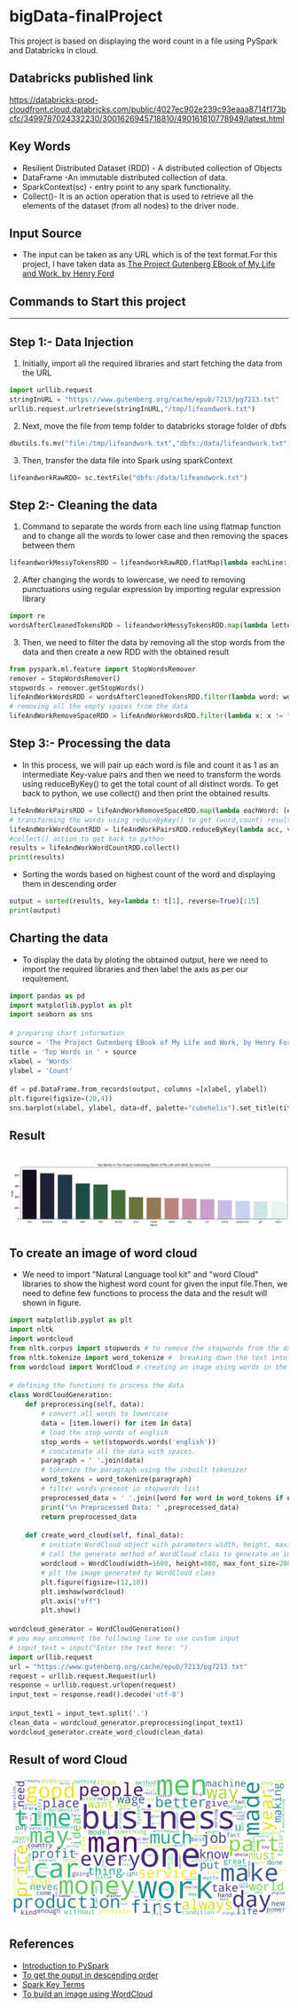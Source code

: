 # bigData-finalProject
This project is based on displaying the word count in a file using PySpark and Databricks in cloud.


## Databricks published link
https://databricks-prod-cloudfront.cloud.databricks.com/public/4027ec902e239c93eaaa8714f173bcfc/3499787024332230/3001626945718810/490161810778949/latest.html

## Key Words
- Resilient Distributed Dataset (RDD) - A distributed collection of Objects
- DataFrame -An immutable distributed collection of data.
- SparkContext(sc) - entry point to any spark functionality.
- Collect()- It is an action operation that is used to retrieve all the elements of the dataset (from all nodes) to the driver node.

## Input Source
- The input can be taken as any URL which is of the text format.For this project, I have taken data as [The Project Gutenberg EBook of My Life and Work, by Henry Ford](https://www.gutenberg.org/cache/epub/7213/pg7213.txt)

## Commands to Start this project
------------------------------------------------------------------------
## Step 1:-  Data Injection
1. Initially, import all the required libraries and start fetching the data from the URL 
```python
import urllib.request 
stringInURL = "https://www.gutenberg.org/cache/epub/7213/pg7213.txt"
urllib.request.urlretrieve(stringInURL,"/tmp/lifeandwork.txt")
```
2. Next, move the file from temp folder to databricks storage folder of dbfs

```python
dbutils.fs.mv("file:/tmp/lifeandwork.txt","dbfs:/data/lifeandwork.txt")
```
3. Then, transfer the data file into Spark using sparkContext 
```python
lifeandworkRawRDD= sc.textFile("dbfs:/data/lifeandwork.txt")
```
## Step 2:- Cleaning the data
1. Command to separate the words from each line using flatmap function and to change all the words to lower case and then removing the spaces between them
```python
lifeandworkMessyTokensRDD = lifeandworkRawRDD.flatMap(lambda eachLine: eachLine.lower().strip().split(" "))
```
2. After changing the words to lowercase, we need to removing punctuations using regular expression by importing regular expression library
```python
import re
wordsAfterCleanedTokensRDD = lifeandworkMessyTokensRDD.map(lambda letter: re.sub(r'[^A-Za-z]', '', letter))
```
3. Then, we need to filter the data by removing all the stop words from the data and then create a new RDD with the obtained result
```python
from pyspark.ml.feature import StopWordsRemover
remover = StopWordsRemover()
stopwords = remover.getStopWords()
lifeAndWorkWordsRDD = wordsAfterCleanedTokensRDD.filter(lambda word: word not in stopwords)
# removing all the empty spaces from the data
lifeAndWorkRemoveSpaceRDD = lifeAndWorkWordsRDD.filter(lambda x: x != "")
```
## Step 3:- Processing the data
* In this process, we will pair up each word is file and count it as 1 as an intermediate Key-value pairs and then we need to transform the words using reduceByKey() to get the total count of all distinct words. To get back to python, we use collect() and then print the obtained results.
```python
lifeAndWorkPairsRDD = lifeAndWorkRemoveSpaceRDD.map(lambda eachWord: (eachWord,1))
# transforming the words using reduceByKey() to get (word,count) results
lifeAndWorkWordCountRDD = lifeAndWorkPairsRDD.reduceByKey(lambda acc, value: acc + value)
#collect() action to get back to python
results = lifeAndWorkWordCountRDD.collect()
print(results)
```
* Sorting the words based on highest count of the word and displaying them in descending order
```python
output = sorted(results, key=lambda t: t[1], reverse=True)[:15]
print(output)
```
## Charting the data
* To display the data by ploting the obtained output, here we need to import the required libraries and then label the axis as per our requirement.  
```python
import pandas as pd  
import matplotlib.pyplot as plt
import seaborn as sns

# preparing chart information
source = 'The Project Gutenberg EBook of My Life and Work, by Henry Ford'
title = 'Top Words in ' + source
xlabel = 'Words'
ylabel = 'Count'

df = pd.DataFrame.from_records(output, columns =[xlabel, ylabel]) 
plt.figure(figsize=(20,4))
sns.barplot(xlabel, ylabel, data=df, palette="cubehelix").set_title(title)
```
## Result 
![]()
![](https://github.com/Rajeshwari-Rudra/bigData-finalProject/blob/main/topWords.png?raw=true)

## To create an image of word cloud
* We need to import "Natural Language tool kit" and "word Cloud" libraries to show the highest word count for given the input file.Then, we need to define few functions to process the data and the result will shown in figure.
```python
import matplotlib.pyplot as plt
import nltk
import wordcloud
from nltk.corpus import stopwords # to remove the stopwords from the data
from nltk.tokenize import word_tokenize #  breaking down the text into smaller units called tokens
from wordcloud import WordCloud # creating an image using words in the data

# defining the functions to process the data
class WordCloudGeneration:
    def preprocessing(self, data):
        # convert all words to lowercase
        data = [item.lower() for item in data]
        # load the stop_words of english
        stop_words = set(stopwords.words('english'))
        # concatenate all the data with spaces.
        paragraph = ' '.join(data)
        # tokenize the paragraph using the inbuilt tokenizer
        word_tokens = word_tokenize(paragraph) 
        # filter words present in stopwords list 
        preprocessed_data = ' '.join([word for word in word_tokens if not word in stop_words])
        print("\n Preprocessed Data: " ,preprocessed_data)
        return preprocessed_data

    def create_word_cloud(self, final_data):
        # initiate WordCloud object with parameters width, height, maximum font size and background color
        # call the generate method of WordCloud class to generate an image
        wordcloud = WordCloud(width=1600, height=800, max_font_size=200, background_color="white").generate(final_data)
        # plt the image generated by WordCloud class
        plt.figure(figsize=(12,10))
        plt.imshow(wordcloud)
        plt.axis("off")
        plt.show()

wordcloud_generator = WordCloudGeneration()
# you may uncomment the following line to use custom input
# input_text = input("Enter the text here: ")
import urllib.request
url = "https://www.gutenberg.org/cache/epub/7213/pg7213.txt"
request = urllib.request.Request(url)
response = urllib.request.urlopen(request)
input_text = response.read().decode('utf-8')

input_text1 = input_text.split('.')
clean_data = wordcloud_generator.preprocessing(input_text1)
wordcloud_generator.create_word_cloud(clean_data)

```
## Result of word Cloud
![](https://github.com/Rajeshwari-Rudra/bigData-finalProject/blob/main/wordCloud.png?raw=true)

##  References
- [Introduction to PySpark](https://github.com/denisecase/starting-spark)
- [To get the ouput in descending order](https://stackoverflow.com/questions/41306684/get-top-5-largest-from-list-of-tuples-python/41306701)
- [Spark Key Terms](https://sparkbyexamples.com/)
- [To build an image using  WordCloud](https://www.section.io/engineering-education/word-cloud/)

